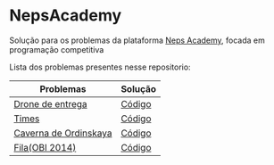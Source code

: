 # NepsAcademy

Solução para os problemas da plataforma [Neps Academy](https://neps.academy/), focada em programação competitiva

Lista dos problemas presentes nesse repositorio:

|                     Problemas                                  |     Solução     |  
|----------------------------------------------------------------|-----------------|
| [Drone de entrega](https://neps.academy/exercise/14)           |  [Código](https://github.com/AnabelCristina/NepsAcademy/blob/main/Problemas/Drone_de_entrega.cpp)     |   
| [Times](https://neps.academy/exercise/253)                     |  [Código](https://github.com/AnabelCristina/NepsAcademy/blob/main/Problemas/Times.cpp)       |
| [Caverna de Ordinskaya](https://neps.academy/exercise/4)       |  [Código](https://github.com/AnabelCristina/NepsAcademy/blob/main/Problemas/Caverna_de_Ordinskaya.cpp)       |   
| [Fila(OBI 2014)](https://neps.academy/exercise/384)            |  [Código](https://github.com/AnabelCristina/NepsAcademy/blob/main/Problemas/Fila.cpp)       |
